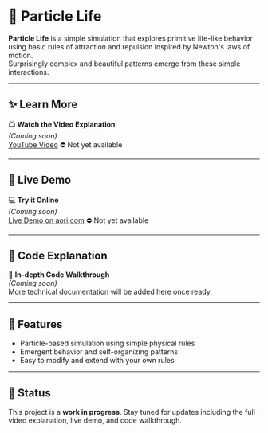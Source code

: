 # 🚀 Particle Life

**Particle Life** is a simple simulation that explores primitive life-like behavior using basic rules of attraction and repulsion inspired by Newton's laws of motion.  
Surprisingly complex and beautiful patterns emerge from these simple interactions.

---

## ✨ Learn More

📺 **Watch the Video Explanation**  
*(Coming soon)*  
[YouTube Video](https://youtu.be/) ⛔ Not yet available

---

## 🩵 Live Demo

💻 **Try it Online**  
*(Coming soon)*  
[Live Demo on aori.com](https://aori.com/particles-life) ⛔ Not yet available

---

## 🐍 Code Explanation

📘 **In-depth Code Walkthrough**  
*(Coming soon)*  
More technical documentation will be added here once ready.

---

## 📌 Features

- Particle-based simulation using simple physical rules
- Emergent behavior and self-organizing patterns
- Easy to modify and extend with your own rules

---

## 🚧 Status

This project is a **work in progress**. Stay tuned for updates including the full video explanation, live demo, and code walkthrough.
